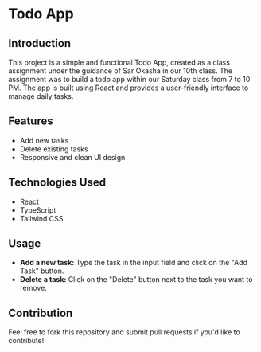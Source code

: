 # Todo App

## Introduction
This project is a simple and functional Todo App, created as a class assignment under the guidance of Sar Okasha in our 10th class. The assignment was to build a todo app within our Saturday class from 7 to 10 PM. The app is built using React and provides a user-friendly interface to manage daily tasks.

## Features
- Add new tasks
- Delete existing tasks
- Responsive and clean UI design

## Technologies Used
- React
- TypeScript
- Tailwind CSS

## Usage
- **Add a new task:** Type the task in the input field and click on the "Add Task" button.
- **Delete a task:** Click on the "Delete" button next to the task you want to remove.

## Contribution
Feel free to fork this repository and submit pull requests if you'd like to contribute!


